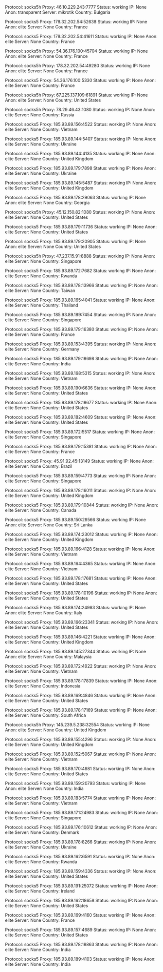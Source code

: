 Protocol: socks5h
Proxy: 46.10.229.243:7777
Status: working
IP: None
Anon: transparent
Server: mikrotik
Country: Bulgaria

Protocol: socks5
Proxy: 178.32.202.54:52638
Status: working
IP: None
Anon: elite
Server: None
Country: France

Protocol: socks5
Proxy: 178.32.202.54:41611
Status: working
IP: None
Anon: elite
Server: None
Country: France

Protocol: socks5h
Proxy: 54.36.176.100:45704
Status: working
IP: None
Anon: elite
Server: None
Country: France

Protocol: socks5h
Proxy: 178.32.202.54:49280
Status: working
IP: None
Anon: elite
Server: None
Country: France

Protocol: socks5
Proxy: 54.36.176.100:5330
Status: working
IP: None
Anon: elite
Server: None
Country: France

Protocol: socks5h
Proxy: 67.225.137.109:61891
Status: working
IP: None
Anon: elite
Server: None
Country: United States

Protocol: socks5h
Proxy: 78.29.46.43:1080
Status: working
IP: None
Anon: elite
Server: None
Country: Russia

Protocol: socks5
Proxy: 185.93.89.156:4522
Status: working
IP: None
Anon: elite
Server: None
Country: Vietnam

Protocol: socks5
Proxy: 185.93.89.144:5407
Status: working
IP: None
Anon: elite
Server: None
Country: Ukraine

Protocol: socks5
Proxy: 185.93.89.144:4135
Status: working
IP: None
Anon: elite
Server: None
Country: United Kingdom

Protocol: socks5
Proxy: 185.93.89.179:7898
Status: working
IP: None
Anon: elite
Server: None
Country: Ukraine

Protocol: socks5
Proxy: 185.93.89.145:5487
Status: working
IP: None
Anon: elite
Server: None
Country: United Kingdom

Protocol: socks5
Proxy: 185.93.89.178:29063
Status: working
IP: None
Anon: elite
Server: None
Country: Georgia

Protocol: socks5h
Proxy: 45.12.150.82:1080
Status: working
IP: None
Anon: elite
Server: None
Country: United States

Protocol: socks5
Proxy: 185.93.89.179:11736
Status: working
IP: None
Anon: elite
Server: None
Country: United States

Protocol: socks5
Proxy: 185.93.89.179:20905
Status: working
IP: None
Anon: elite
Server: None
Country: United States

Protocol: socks5h
Proxy: 47.237.15.91:8888
Status: working
IP: None
Anon: elite
Server: None
Country: Singapore

Protocol: socks5
Proxy: 185.93.89.172:7682
Status: working
IP: None
Anon: elite
Server: None
Country: Rwanda

Protocol: socks5
Proxy: 185.93.89.178:13966
Status: working
IP: None
Anon: elite
Server: None
Country: Taiwan

Protocol: socks5
Proxy: 185.93.89.165:4041
Status: working
IP: None
Anon: elite
Server: None
Country: Thailand

Protocol: socks5
Proxy: 185.93.89.189:7454
Status: working
IP: None
Anon: elite
Server: None
Country: Singapore

Protocol: socks5
Proxy: 185.93.89.179:16380
Status: working
IP: None
Anon: elite
Server: None
Country: France

Protocol: socks5
Proxy: 185.93.89.153:4395
Status: working
IP: None
Anon: elite
Server: None
Country: Germany

Protocol: socks5
Proxy: 185.93.89.179:18698
Status: working
IP: None
Anon: elite
Server: None
Country: India

Protocol: socks5
Proxy: 185.93.89.168:5315
Status: working
IP: None
Anon: elite
Server: None
Country: Vietnam

Protocol: socks5
Proxy: 185.93.89.190:6636
Status: working
IP: None
Anon: elite
Server: None
Country: United States

Protocol: socks5
Proxy: 185.93.89.178:18677
Status: working
IP: None
Anon: elite
Server: None
Country: United States

Protocol: socks5
Proxy: 185.93.89.182:4609
Status: working
IP: None
Anon: elite
Server: None
Country: United States

Protocol: socks5
Proxy: 185.93.89.172:5517
Status: working
IP: None
Anon: elite
Server: None
Country: Singapore

Protocol: socks5
Proxy: 185.93.89.179:15381
Status: working
IP: None
Anon: elite
Server: None
Country: France

Protocol: socks5
Proxy: 45.91.92.45:13149
Status: working
IP: None
Anon: elite
Server: None
Country: Brazil

Protocol: socks5
Proxy: 185.93.89.159:4773
Status: working
IP: None
Anon: elite
Server: None
Country: Singapore

Protocol: socks5
Proxy: 185.93.89.178:16011
Status: working
IP: None
Anon: elite
Server: None
Country: United Kingdom

Protocol: socks5
Proxy: 185.93.89.179:10844
Status: working
IP: None
Anon: elite
Server: None
Country: Canada

Protocol: socks5
Proxy: 185.93.89.150:29566
Status: working
IP: None
Anon: elite
Server: None
Country: Sri Lanka

Protocol: socks5
Proxy: 185.93.89.174:23012
Status: working
IP: None
Anon: elite
Server: None
Country: United Kingdom

Protocol: socks5
Proxy: 185.93.89.166:4128
Status: working
IP: None
Anon: elite
Server: None
Country: Vietnam

Protocol: socks5
Proxy: 185.93.89.164:4365
Status: working
IP: None
Anon: elite
Server: None
Country: Vietnam

Protocol: socks5
Proxy: 185.93.89.178:17681
Status: working
IP: None
Anon: elite
Server: None
Country: United States

Protocol: socks5
Proxy: 185.93.89.178:10196
Status: working
IP: None
Anon: elite
Server: None
Country: United States

Protocol: socks5
Proxy: 185.93.89.174:24983
Status: working
IP: None
Anon: elite
Server: None
Country: Italy

Protocol: socks5
Proxy: 185.93.89.166:23341
Status: working
IP: None
Anon: elite
Server: None
Country: United States

Protocol: socks5
Proxy: 185.93.89.146:4221
Status: working
IP: None
Anon: elite
Server: None
Country: United Kingdom

Protocol: socks5
Proxy: 185.93.89.145:27344
Status: working
IP: None
Anon: elite
Server: None
Country: Malaysia

Protocol: socks5
Proxy: 185.93.89.172:4922
Status: working
IP: None
Anon: elite
Server: None
Country: Vietnam

Protocol: socks5
Proxy: 185.93.89.178:17839
Status: working
IP: None
Anon: elite
Server: None
Country: Indonesia

Protocol: socks5
Proxy: 185.93.89.169:4846
Status: working
IP: None
Anon: elite
Server: None
Country: United States

Protocol: socks5
Proxy: 185.93.89.178:17169
Status: working
IP: None
Anon: elite
Server: None
Country: South Africa

Protocol: socks5h
Proxy: 145.239.5.238:32554
Status: working
IP: None
Anon: elite
Server: None
Country: United Kingdom

Protocol: socks5
Proxy: 185.93.89.155:4296
Status: working
IP: None
Anon: elite
Server: None
Country: United Kingdom

Protocol: socks5
Proxy: 185.93.89.152:5067
Status: working
IP: None
Anon: elite
Server: None
Country: Vietnam

Protocol: socks5
Proxy: 185.93.89.170:4981
Status: working
IP: None
Anon: elite
Server: None
Country: United States

Protocol: socks5
Proxy: 185.93.89.159:20793
Status: working
IP: None
Anon: elite
Server: None
Country: India

Protocol: socks5
Proxy: 185.93.89.183:5774
Status: working
IP: None
Anon: elite
Server: None
Country: Vietnam

Protocol: socks5
Proxy: 185.93.89.171:24983
Status: working
IP: None
Anon: elite
Server: None
Country: Singapore

Protocol: socks5
Proxy: 185.93.89.176:10612
Status: working
IP: None
Anon: elite
Server: None
Country: Denmark

Protocol: socks5
Proxy: 185.93.89.178:8266
Status: working
IP: None
Anon: elite
Server: None
Country: Ukraine

Protocol: socks5
Proxy: 185.93.89.162:6591
Status: working
IP: None
Anon: elite
Server: None
Country: Rwanda

Protocol: socks5
Proxy: 185.93.89.159:4336
Status: working
IP: None
Anon: elite
Server: None
Country: United States

Protocol: socks5
Proxy: 185.93.89.191:25072
Status: working
IP: None
Anon: elite
Server: None
Country: Ireland

Protocol: socks5
Proxy: 185.93.89.162:18658
Status: working
IP: None
Anon: elite
Server: None
Country: United States

Protocol: socks5
Proxy: 185.93.89.169:4160
Status: working
IP: None
Anon: elite
Server: None
Country: France

Protocol: socks5
Proxy: 185.93.89.157:4689
Status: working
IP: None
Anon: elite
Server: None
Country: United States

Protocol: socks5
Proxy: 185.93.89.178:18863
Status: working
IP: None
Anon: elite
Server: None
Country: India

Protocol: socks5
Proxy: 185.93.89.189:4103
Status: working
IP: None
Anon: elite
Server: None
Country: India


